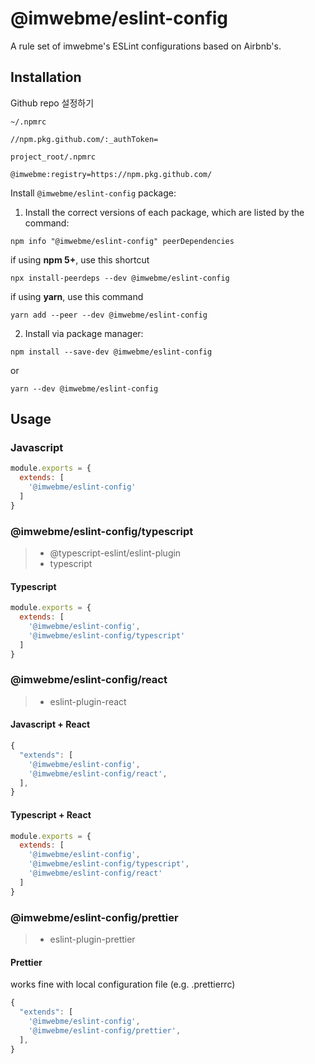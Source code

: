 # @imwebme/eslint-config

A rule set of imwebme's ESLint configurations based on Airbnb's.

## Installation

Github repo 설정하기

`~/.npmrc`

```
//npm.pkg.github.com/:_authToken=
```

`project_root/.npmrc`

```
@imwebme:registry=https://npm.pkg.github.com/
```

Install `@imwebme/eslint-config` package:

1. Install the correct versions of each package, which are listed by the command:

```
npm info "@imwebme/eslint-config" peerDependencies
```

if using **npm 5+**, use this shortcut

```
npx install-peerdeps --dev @imwebme/eslint-config
```

if using **yarn**, use this command

```
yarn add --peer --dev @imwebme/eslint-config
```

2. Install via package manager:

```
npm install --save-dev @imwebme/eslint-config
```

or

```
yarn --dev @imwebme/eslint-config
```

## Usage

### Javascript

```javascript
module.exports = {
  extends: [
    '@imwebme/eslint-config'
  ]
}
```

### @imwebme/eslint-config/typescript

> * @typescript-eslint/eslint-plugin
> * typescript

#### Typescript

```javascript
module.exports = {
  extends: [
    '@imwebme/eslint-config',
    '@imwebme/eslint-config/typescript'
  ]
}
```
### @imwebme/eslint-config/react

> * eslint-plugin-react

#### Javascript + React

```js
{
  "extends": [
    '@imwebme/eslint-config',
    '@imwebme/eslint-config/react',
  ],
}
```

#### Typescript + React

```javascript
module.exports = {
  extends: [
    '@imwebme/eslint-config',
    '@imwebme/eslint-config/typescript',
    '@imwebme/eslint-config/react'
  ]
}
```

### @imwebme/eslint-config/prettier

> * eslint-plugin-prettier

#### Prettier

works fine with local configuration file (e.g. .prettierrc)
```js
{
  "extends": [
    '@imwebme/eslint-config',
    '@imwebme/eslint-config/prettier',
  ],
}
```